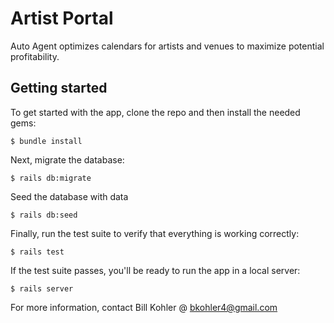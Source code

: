 # Artist Portal

Auto Agent optimizes calendars for artists and venues to maximize potential profitability.


## Getting started

To get started with the app, clone the repo and then install the needed gems:

```
$ bundle install
```

Next, migrate the database:

```
$ rails db:migrate
```

Seed the database with data

```
$ rails db:seed
```


Finally, run the test suite to verify that everything is working correctly:

```
$ rails test
```


If the test suite passes, you'll be ready to run the app in a local server:

```
$ rails server
```

For more information, contact Bill Kohler @ bkohler4@gmail.com
